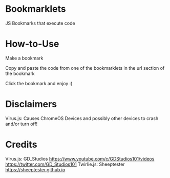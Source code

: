 # Bookmarklets
JS Bookmarks that execute code

# How-to-Use
Make a bookmark

Copy and paste the code from one of the bookmarklets in the url section of the bookmark

Click the bookmark and enjoy :)

# Disclaimers
Virus.js: Causes ChromeOS Devices and possibly other devices to crash and/or turn off!

# Credits
Virus.js: GD_Studios https://www.youtube.com/c/GDStudios101/videos https://twitter.com/GD_Studios101
Twirlie.js: Sheeptester https://sheeptester.github.io
